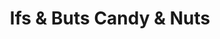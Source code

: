 ---
title: "Ifs & Buts Candy & Nuts"
url: /eau-claire/ifs-und-buts-candy-und-nuts/
shop: Süßwaren
---